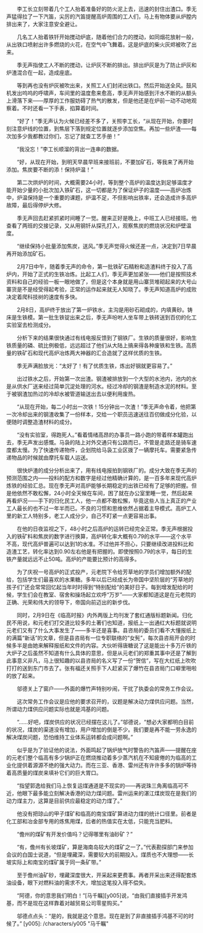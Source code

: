 　　李工长立刻带着几个工人抬着准备好的防火泥上去，迅速的封住出渣口。季无声猛得拉了一下汽笛，尖厉的汽笛提醒高炉周围的工人们，马上有物体要从炉膛内排出来了，大家注意安全避让。

　　几名工人抬着铁钎开始搅动炉底，随着他们合力的搅动，如同烟花放射一般，从出铁口喷射出许多燃烧的火花，在空气中飞舞着。这是炉底的柴火灰烬被吹了出来。

　　季无声指使工人不断的搅动，让炉灰不断的排出。排出炉灰是为了防止炉灰和炉渣混合在一起，造成座底。

　　等到再也没有炉灰被吹出来，关照工人们封闭出铁口。然后开始送全风。鼓风机发出呜呜的呼啸声，车间里的温度愈来愈高，季无声开始感到汗水不断的从额头上滑落下来——厚厚的工作服妨碍了热气的散发，但是他还是在炉前一动不动地观察着。不时还看一下手表，掐算着时间。

　　“好了！”季无声认为火候已经差不多了，关照李工长，“从现在开始，你要时刻注意炉线的位置，到焦层下落到规定位置就逐步添加空焦。再加一些炉渣——每次加多少我都教过你们，忘记了就查工艺手册！”

　　“我没忘！”李工长顺溜的背出一连串的数据。

　　“好，从现在开始，到明天早晨早班来接班前，不要加矿石，等我来了再开始添加。焦炭要不断的添！保持炉温！”

　　第二次烘炉的时间，大概需要24小时，等到整个高炉的温度达到足够温度才能开始少量的小批次加入铁矿石，这一切都是为了保证炉子的温度——高炉冶炼中，炉温保持是一个重要的课题，炉温不足，不但影响出铁率，还会造成许多高炉故障，最后得停炉大修。

　　季无声回去赶紧抓紧时间睡了一觉。醒来正好是晚上，中班工人已经接班。他查看了两班的交接记录，又从用钢钎从探孔打入，观察焦炭的燃烧状况和炉壁温度。

　　“继续保持小批量添加焦炭，送风。”季无声觉得火候还差一点，决定到7日早晨再开始添加矿石。

　　2月7日中午，随着季无声的命令，第一批铁矿石精粉和造渣料终于投入了高炉内，开始了正式的生铁冶炼。比起工人们，季无声更加紧张——他们是按照技术资料和自己的经验一板一眼地做了，但是这个本身就是用山寨货堆砌起来的大号山寨货是不是经受得起考验，正常的运作起来就无人知晓了。季无声知道高炉的成败决定着爬科技树的速度有多快。

　　2月8日，高炉终于放出了第一炉铁水，主沟是用砂石砌成的，内填黄砂。铸床是生铁模。第一批生铁锭出来之后，季无声吩咐人坐车带上铁砖送到百仞的化工实验室去检测成分。

　　分析下来的结果很快通过有线电报反馈到了钢铁厂。生铁的质量很好，影响生铁质量的磷、硫比例极低，远远超过了他们从大陆上搞来得各种废铁和生铁。高质量的铁矿石和现代高炉冶炼两大神器的汇合造就了这样优质的生铁。

　　季无声满脸放光：“太好了！有了优质生铁，炼出好钢就更容易了。”

　　出过铁水之后，开始第一次出渣。钢渣被排放到一个大型的水池内，池内的水是从供水厂送来经过简单沉淀处理的河水。经过冷却的钢渣是制造水泥的材料。至于被钢渣加热过的冷却水被管道输送出去以便利用废热。

　　“从现在开始，每二小时出一次铁！15分钟出一次渣！”季无声命令着，他把第一次冷却出来的钢渣收集了一份样本，交给一个职员迅速送往百仞做成分化验，以便随时调整造渣材料的成分。

　　“没有实验室，得跑死人。”看着情绪高昂的办事员一路小跑的带着样本罐跑出去，季无声发出感慨。马袅的陆上对外交通只有公路而已，不管是走路还是骑车速度都太慢。为了快速传递物件，企划院给马袅工业区拨了一辆摩托车。需要紧急传递物品的时候就由摩托车载人运送。

　　很快炉渣的成分分析出来了，用有线电报拍到钢铁厂的。成分大致在季无声的预测范围之内——投料的配方和数字是经过他精确计算的，是一百多年来现代高炉炼铁的经验汇总。现在季无声对高炉能够长期稳定的出铁已经有了足够的把握。但是他依然不敢松懈，24小时全天候在车间，困了就在办公室里睡一觉，然后起来再看炉况——手下的归化民工人，他一点都不敢松懈，毕竟这些人当上真正的产业工人最长的也不过一年半而已。不良的习惯和思维依然占据着主导模式。高炉工人里的新工人特别多，老工人成分少，自己不盯紧一点更容易出事。

　　在他的日夜监视之下，48小时之后高炉的运转已经完全正常。季无声根据投入的铁矿料和焦炭的数字进行换算，高炉转化率大概有0.79的水平——这个水平不高，现代高炉普遍可以达到1的水准。不过他并不担心，只要继续改进投料比和造渣工艺，转化率达到0.90左右他是有把握的。即使按照0.79的水平，每日的生铁产量就远远不止50吨。高炉的产能要比预计的高得多。

　　为了庆祝一号高炉的正式投产，元老院下令给芳草地的学员们增加额外的配给，包括学生们最喜欢的水果糖。多年以后已经成长为帝国中坚阶层的“芳草地的孩子们”还会常常回忆起当年时时得到“特别配给”的美好日子。每到增发配给的时候，学生们会在教室、宿舍和操场起立欢呼“万岁”——大家都知道这是在元老院的正确、光荣和伟大的领导下，帝国向前迈出的新步伐。

　　同时，2月9日在《临高时报》内外两版上均刊发了套红通版标题新闻。归化民不用说，和元老们打交道比较多的土著们也知道，报纸上一出通红大标题就说明元老们又有了什么大事发生了——多半还是喜事。县咨局的委员们看不大懂报纸上的满篇“新话”的文章，但是县咨局有一位专职联络的“女髡”，每次县咨局开会的时候多半是由她来解释报纸和文件的内容。大伙听得唐糖说了这是能出十多万斤铁的大炉子之后虽然不知道有什么具体的意思，但是从元老们的郑重其事中还是了解到此事意义非凡，马上很知趣的以县咨局的名义写了一份“贺信”，写在大红纸上吹吹打打的送到东门市去了。张有福还关照手下人赶紧买了爆竹在县咨局门口噼里啪啦的放了起来。

　　邬德关上了窗户——外面的爆竹声特别吵闹，干扰了执委会的常务工作会议。

　　这次常务工作会议是应他的要求召开的，议题是解决动力煤供应问题。当然，所谓动力煤供应问题实际也就是鸿基的问题。

　　“……好吧，煤炭供应的状况已经摆在这儿了。”邬德说，“想必大家都明白目前的状况，煤炭的渠道没有增加，用户增加的倒是不少。我们要是再不能一劳永逸的解决煤炭问题，恐怕维持工业体系运转都会成问题啊。”

　　似乎是为了验证他的说法，外面鸣起了锅炉放气时警告的汽笛声——提醒在座的元老们整个临高有多少锅炉正在燃烧推动着多少蒸汽机在不知疲倦的为临高的工业化提供着源源不绝的强大动力。而在三亚、香港、雷州还有许许多多的锅炉等待着高质量的煤炭来填补它们的巨大胃口。

　　“指望郭逸给我们马上恢复运煤通道是不现实的——再说珠三角离临高可不近，他眼下最多能立刻解决香港的动力煤问题。雷州运来的湛江煤炭现在是我们的动力煤主力，这算是目前供应最稳定的动力煤了。”

　　他没有把琼山的甲子煤矿和临高的南宝煤矿算进动力煤的统计口径里。前者是化工部和冶金部专用的炼焦用煤，后者的热值实在太低，只能充当肥料。

　　“儋州的煤矿有开发价值吗？记得哪里有油砂矿？”

　　“有，儋州有长坡煤矿，算是海南岛较大的煤矿之一了。”代表勘探部门来参加会议的白国士说道，“但是埋藏深，需要较大的前期投入。煤质也不大理想——长坡实际上和南宝的煤矿属于同一条矿带。”

　　至于儋州油矿砂，埋藏深度很大，开采起来更费事。再者开采出来还得配套炼油设备，眼下对燃料油的需求不大，增加这笔投入得不偿失。

　　“阿德，你的意思我们明白！”[马千瞩][y005]说，“由我们直接插手开发鸿基，而不是现在这样靠着对越贸易公司零星购买。”

　　邬德点点头：“是的，我就是这个意思。现在是到了非直接插手鸿基不可的时候了。”
[y005]: /characters/y005 "马千瞩"
